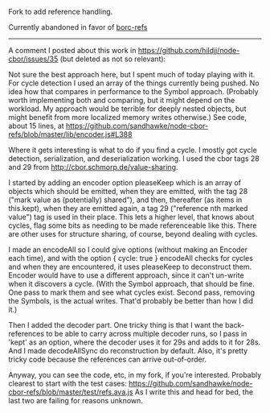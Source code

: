 Fork to add reference handling.

Currently abandoned in favor of [borc-refs](https://github.com/sandhawke/borc-refs)

-----
A comment I posted about this work in https://github.com/hildjj/node-cbor/issues/35 (but deleted as not so relevant):

Not sure the best approach here, but I spent much of today playing with it. For cycle detection I used an array of the things currently being pushed. No idea how that compares in performance to the Symbol approach. (Probably worth implementing both and comparing, but it might depend on the workload. My approach would be terrible for deeply nested objects, but might benefit from more localized memory writes otherwise.) See code, about 15 lines, at https://github.com/sandhawke/node-cbor-refs/blob/master/lib/encoder.js#L388

Where it gets interesting is what to do if you find a cycle. I mostly got cycle detection, serialization, and deserialization working. I used the cbor tags 28 and 29 from http://cbor.schmorp.de/value-sharing.

I started by adding an encoder option pleaseKeep which is an array of objects which should be emitted, when they are emitted, with the tag 28 ("mark value as (potentially) shared"), and then, thereafter (as items in this.kept), when they are emitted again, a tag 29 ("reference nth marked value") tag is used in their place. This lets a higher level, that knows about cycles, flag some bits as needing to be made referenceable like this. There are other uses for structure sharing, of course, beyond dealing with cycles.

I made an encodeAll so I could give options (without making an Encoder each time), and with the option { cycle: true } encodeAll checks for cycles and when they are encountered, it uses pleaseKeep to deconstruct them. Encoder would have to use a different approach, since it can't un-write when it discovers a cycle. (With the Symbol approach, that should be fine. One pass to mark them and see what cycles exist. Second pass, removing the Symbols, is the actual writes. That'd probably be better than how I did it.)

Then I added the decoder part. One tricky thing is that I want the back-references to be able to carry across multiple decoder runs, so I pass in 'kept' as an option, where the decoder uses it for 29s and adds to it for 28s. And I made decodeAllSync do reconstruction by default. Also, it's pretty tricky code because the references can arrive out-of-order.

Anyway, you can see the code, etc, in my fork, if you're interested. Probably clearest to start with the test cases: https://github.com/sandhawke/node-cbor-refs/blob/master/test/refs.ava.js As I write this and head for bed, the last two are failing for reasons unknown.
